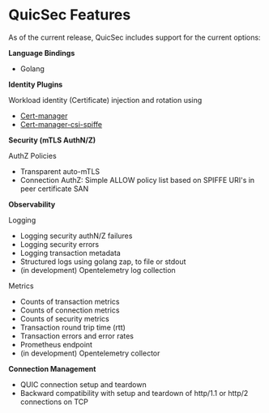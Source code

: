 # QuicSec Features 

As of the current release, QuicSec includes support for the current options:

**Language Bindings**

* Golang

**Identity Plugins** 

Workload identity (Certificate) injection and rotation using
* [Cert-manager](https://cert-manager.io/)
* [Cert-manager-csi-spiffe](https://cert-manager.io/docs/projects/csi-driver-spiffe/)


**Security (mTLS AuthN/Z)**

AuthZ Policies
* Transparent auto-mTLS
* Connection AuthZ: Simple ALLOW policy list based on SPIFFE URI's in peer certificate SAN

**Observability**

Logging
* Logging security authN/Z failures
* Logging security errors
* Logging transaction metadata
* Structured logs using golang zap, to file or stdout
* (in development) Opentelemetry log collection

Metrics
* Counts of transaction metrics
* Counts of connection metrics
* Counts of security metrics
* Transaction round trip time (rtt)
* Transaction errors and error rates
* Prometheus endpoint
* (in development) Opentelemetry collector


**Connection Management**
* QUIC connection setup and teardown
* Backward compatibility with setup and teardown of http/1.1 or http/2 connections on TCP
